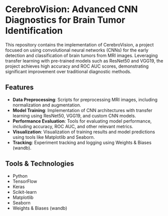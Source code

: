 # CerebroVision: Advanced CNN Diagnostics for Brain Tumor Identification

This repository contains the implementation of CerebroVision, a project focused on using convolutional neural networks (CNNs) for the early detection and classification of brain tumors from MRI images. Leveraging transfer learning with pre-trained models such as ResNet50 and VGG19, the project achieves high accuracy and ROC AUC scores, demonstrating significant improvement over traditional diagnostic methods.

## Features
- **Data Preprocessing**: Scripts for preprocessing MRI images, including normalization and augmentation.
- **Model Training**: Implementation of CNN architectures with transfer learning using ResNet50, VGG19, and custom CNN models.
- **Performance Evaluation**: Tools for evaluating model performance, including accuracy, ROC AUC, and other relevant metrics.
- **Visualization**: Visualization of training results and model predictions using tools like Matplotlib and Seaborn.
- **Tracking**: Experiment tracking and logging using Weights & Biases (wandb).

## Tools & Technologies
- Python
- TensorFlow
- Keras
- Scikit-learn
- Matplotlib
- Seaborn
- Weights & Biases (wandb)
